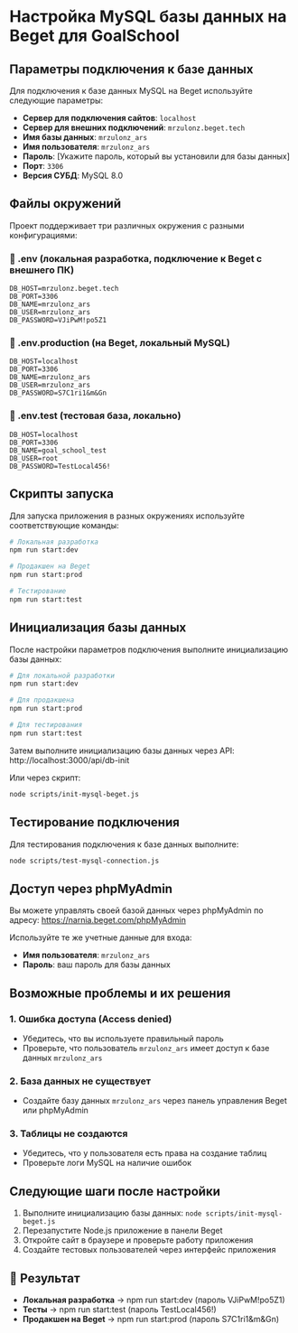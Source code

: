 # Настройка MySQL базы данных на Beget для GoalSchool

## Параметры подключения к базе данных

Для подключения к базе данных MySQL на Beget используйте следующие параметры:

- **Сервер для подключения сайтов**: `localhost`
- **Сервер для внешних подключений**: `mrzulonz.beget.tech`
- **Имя базы данных**: `mrzulonz_ars`
- **Имя пользователя**: `mrzulonz_ars`
- **Пароль**: [Укажите пароль, который вы установили для базы данных]
- **Порт**: `3306`
- **Версия СУБД**: MySQL 8.0

## Файлы окружений

Проект поддерживает три различных окружения с разными конфигурациями:

### 📄 .env (локальная разработка, подключение к Beget с внешнего ПК)

```
DB_HOST=mrzulonz.beget.tech
DB_PORT=3306
DB_NAME=mrzulonz_ars
DB_USER=mrzulonz_ars
DB_PASSWORD=VJiPwM!po5Z1
```

### 📄 .env.production (на Beget, локальный MySQL)

```
DB_HOST=localhost
DB_PORT=3306
DB_NAME=mrzulonz_ars
DB_USER=mrzulonz_ars
DB_PASSWORD=S7C1ri1&m&Gn
```

### 📄 .env.test (тестовая база, локально)

```
DB_HOST=localhost
DB_PORT=3306
DB_NAME=goal_school_test
DB_USER=root
DB_PASSWORD=TestLocal456!
```

## Скрипты запуска

Для запуска приложения в разных окружениях используйте соответствующие команды:

```bash
# Локальная разработка
npm run start:dev

# Продакшен на Beget
npm run start:prod

# Тестирование
npm run start:test
```

## Инициализация базы данных

После настройки параметров подключения выполните инициализацию базы данных:

```bash
# Для локальной разработки
npm run start:dev

# Для продакшена
npm run start:prod

# Для тестирования
npm run start:test
```

Затем выполните инициализацию базы данных через API:
http://localhost:3000/api/db-init

Или через скрипт:

```bash
node scripts/init-mysql-beget.js
```

## Тестирование подключения

Для тестирования подключения к базе данных выполните:

```bash
node scripts/test-mysql-connection.js
```

## Доступ через phpMyAdmin

Вы можете управлять своей базой данных через phpMyAdmin по адресу:
https://narnia.beget.com/phpMyAdmin

Используйте те же учетные данные для входа:

- **Имя пользователя**: `mrzulonz_ars`
- **Пароль**: ваш пароль для базы данных

## Возможные проблемы и их решения

### 1. Ошибка доступа (Access denied)

- Убедитесь, что вы используете правильный пароль
- Проверьте, что пользователь `mrzulonz_ars` имеет доступ к базе данных `mrzulonz_ars`

### 2. База данных не существует

- Создайте базу данных `mrzulonz_ars` через панель управления Beget или phpMyAdmin

### 3. Таблицы не создаются

- Убедитесь, что у пользователя есть права на создание таблиц
- Проверьте логи MySQL на наличие ошибок

## Следующие шаги после настройки

1. Выполните инициализацию базы данных: `node scripts/init-mysql-beget.js`
2. Перезапустите Node.js приложение в панели Beget
3. Откройте сайт в браузере и проверьте работу приложения
4. Создайте тестовых пользователей через интерфейс приложения

## 🔹 Результат

- **Локальная разработка** → npm run start:dev (пароль VJiPwM!po5Z1)
- **Тесты** → npm run start:test (пароль TestLocal456!)
- **Продакшен на Beget** → npm run start:prod (пароль S7C1ri1&m&Gn)
